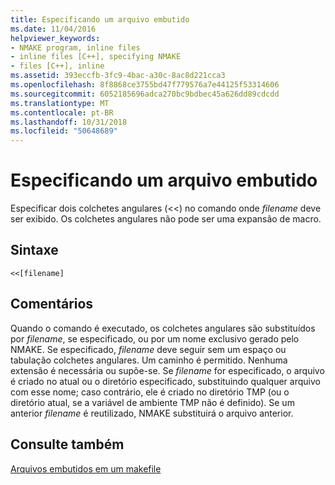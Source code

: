 ```yaml
---
title: Especificando um arquivo embutido
ms.date: 11/04/2016
helpviewer_keywords:
- NMAKE program, inline files
- inline files [C++], specifying NMAKE
- files [C++], inline
ms.assetid: 393eccfb-3fc9-4bac-a30c-8ac8d221cca3
ms.openlocfilehash: 8f8868ce3755bd47f779576a7e44125f53314606
ms.sourcegitcommit: 6052185696adca270bc9bdbec45a626dd89cdcdd
ms.translationtype: MT
ms.contentlocale: pt-BR
ms.lasthandoff: 10/31/2018
ms.locfileid: "50648689"
---
```

# <a name="specifying-an-inline-file"></a>Especificando um arquivo embutido

Especificar dois colchetes angulares (<<) no comando onde *filename* deve ser exibido. Os colchetes angulares não pode ser uma expansão de macro.

## <a name="syntax"></a>Sintaxe

```
<<[filename]
```

## <a name="remarks"></a>Comentários

Quando o comando é executado, os colchetes angulares são substituídos por *filename*, se especificado, ou por um nome exclusivo gerado pelo NMAKE. Se especificado, *filename* deve seguir sem um espaço ou tabulação colchetes angulares. Um caminho é permitido. Nenhuma extensão é necessária ou supõe-se. Se *filename* for especificado, o arquivo é criado no atual ou o diretório especificado, substituindo qualquer arquivo com esse nome; caso contrário, ele é criado no diretório TMP (ou o diretório atual, se a variável de ambiente TMP não é definido). Se um anterior *filename* é reutilizado, NMAKE substituirá o arquivo anterior.

## <a name="see-also"></a>Consulte também

[Arquivos embutidos em um makefile](../build/inline-files-in-a-makefile.md)